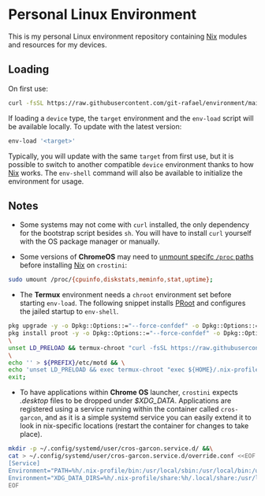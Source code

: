 # Personal Linux Environment

This is my personal Linux environment repository containing [Nix](https://nixos.org/) modules and resources for my devices.

## Loading

On first use:

```sh
curl -fsSL https://raw.githubusercontent.com/git-rafael/environment/main/resources/scripts/env-load | TARGET='<target>' sh
```

If loading a `device` type, the `target` environment and the `env-load` script will be available locally. To update with the latest version:

```sh
env-load '<target>'
```

Typically, you will update with the same `target` from first use, but it is possible to switch to another compatible `device` environment thanks to how [Nix](https://nixos.org/) works. The `env-shell` command will also be available to initialize the environment for usage.

## Notes

- Some systems may not come with `curl` installed, the only dependency for the bootstrap script besides `sh`. You will have to install `curl` yourself with the OS package manager or manually.

- Some versions of **ChromeOS** may need to [unmount specifc `/proc` paths](https://github.com/NixOS/nix/issues/4107) before installing [Nix](https://nixos.org/) on `crostini`:

```sh
sudo umount /proc/{cpuinfo,diskstats,meminfo,stat,uptime};
```

- The **Termux** environment needs a `chroot` environment set before starting `env-load`. The following snippet installs [PRoot](https://github.com/proot-me/proot) and configures the jailed startup to `env-shell`.

```sh
pkg upgrade -y -o Dpkg::Options::="--force-confdef" -o Dpkg::Options::="--force-confold" &&\
pkg install proot -y -o Dpkg::Options::="--force-confdef" -o Dpkg::Options::="--force-confold" &&\
\
unset LD_PRELOAD && termux-chroot "curl -fsSL https://raw.githubusercontent.com/git-rafael/environment/main/resources/scripts/env-load | TARGET='mobile' sh" &&\
\
echo '' > ${PREFIX}/etc/motd && \
echo 'unset LD_PRELOAD && exec termux-chroot "exec ${HOME}/.nix-profile/bin/env-shell"' > ${HOME}/.bashrc &&\
exit;
```

- To have applications within **Chrome OS** launcher, `crostini` expects *.desktop* files to be dropped under *$XDG_DATA*. Applications are registered using a service running within the container called `cros-garcon`, and as it is a simple systemd service you can easily extend it to look in nix-specific locations (restart the container for changes to take place).

```sh
mkdir -p ~/.config/systemd/user/cros-garcon.service.d/ &&\
cat > ~/.config/systemd/user/cros-garcon.service.d/override.conf <<EOF
[Service]
Environment="PATH=%h/.nix-profile/bin:/usr/local/sbin:/usr/local/bin:/usr/local/games:/usr/sbin:/usr/bin:/usr/games:/sbin:/bin"
Environment="XDG_DATA_DIRS=%h/.nix-profile/share:%h/.local/share:/usr/local/share:/usr/share"
EOF
```
